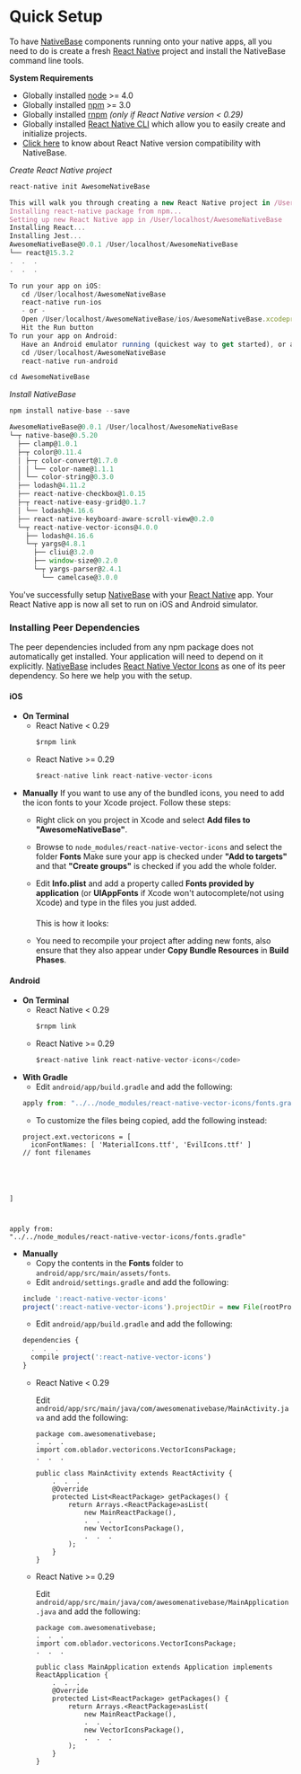 # Quick Setup

To have [NativeBase](http://nativebase.io/) components running onto your native apps, all you need to do is create a fresh [React Native](https://facebook.github.io/react-native/) project and install the NativeBase command line tools.

**System Requirements**
* Globally installed [node](https://nodejs.org/en/) >= 4.0
* Globally installed [npm](https://www.npmjs.com/) >= 3.0
* Globally installed [rnpm](https://github.com/rnpm/rnpm) *(only if React Native version < 0.29)*
* Globally installed [React Native CLI](https://facebook.github.io/react-native/docs/getting-started.html) which allow you to easily create and initialize projects.   
* [Click here](/docs/Compatibility.md) to know about React Native version compatibility with NativeBase.

*Create React Native project*
```js
react-native init AwesomeNativeBase

This will walk you through creating a new React Native project in /User/localhost/AwesomeNativeBase
Installing react-native package from npm...
Setting up new React Native app in /User/localhost/AwesomeNativeBase
Installing React...
Installing Jest...
AwesomeNativeBase@0.0.1 /User/localhost/AwesomeNativeBase
└── react@15.3.2
.  .  .
.  .  .

To run your app on iOS:
   cd /User/localhost/AwesomeNativeBase
   react-native run-ios
   - or -
   Open /User/localhost/AwesomeNativeBase/ios/AwesomeNativeBase.xcodeproj in Xcode
   Hit the Run button
To run your app on Android:
   Have an Android emulator running (quickest way to get started), or a device connected
   cd /User/localhost/AwesomeNativeBase
   react-native run-android

cd AwesomeNativeBase
```


*Install NativeBase*

```js
npm install native-base --save

AwesomeNativeBase@0.0.1 /User/localhost/AwesomeNativeBase
└─┬ native-base@0.5.20
  ├── clamp@1.0.1
  ├─┬ color@0.11.4
  │ ├─┬ color-convert@1.7.0
  │ │ └── color-name@1.1.1
  │ └── color-string@0.3.0
  ├── lodash@4.11.2
  ├── react-native-checkbox@1.0.15
  ├─┬ react-native-easy-grid@0.1.7
  │ └── lodash@4.16.6
  ├── react-native-keyboard-aware-scroll-view@0.2.0
  └─┬ react-native-vector-icons@4.0.0
    ├── lodash@4.16.6
    └─┬ yargs@4.8.1
      ├── cliui@3.2.0
      ├── window-size@0.2.0
      └─┬ yargs-parser@2.4.1
        └── camelcase@3.0.0
```
You've successfully setup [NativeBase](http://nativebase.io/) with your [React Native](https://facebook.github.io/react-native/) app. Your React Native app is now all set to run on iOS and Android simulator.



### Installing Peer Dependencies
The peer dependencies included from any npm package does not automatically get installed. Your application will need to depend on it explicitly. [NativeBase](http://nativebase.io/) includes [React Native Vector Icons](https://github.com/oblador/react-native-vector-icons) as one of its peer dependency. So here we help you with the setup.

#### iOS
* **On Terminal**
  * React Native < 0.29
    ```js
    $rnpm link
    ```
  * React Native >= 0.29
    ```js
    $react-native link react-native-vector-icons
    ```
* **Manually**
  If you want to use any of the bundled icons, you need to add the icon fonts to your Xcode project. Follow these steps:
  * Right click on you project in Xcode and select **Add files to "AwesomeNativeBase"**.
  * Browse to <code>node_modules/react-native-vector-icons</code> and select the folder **Fonts**
    Make sure your app is checked under **"Add to targets"** and that **"Create groups"** is checked if you add the whole folder.
  * Edit **Info.plist** and add a property called **Fonts provided by application** (or **UIAppFonts** if Xcode won't       autocomplete/not using Xcode) and type in the files you just added.

    This is how it looks:
    <img class="img-fix" src="{{('/docs/assets/installation.png')}}" alt="" style="padding-top: 10px; padding-bottom:10px">
  * You need to recompile your project after adding new fonts, also ensure that they also appear under **Copy Bundle Resources** in **Build Phases**.






#### Android
* **On Terminal**
  * React Native < 0.29
    ```js
    $rnpm link
    ```
  * React Native >= 0.29
    ```js
    $react-native link react-native-vector-icons</code>
    ```
* **With Gradle**
  * Edit <code>android/app/build.gradle</code> and add the following:
  ```js
  apply from: "../../node_modules/react-native-vector-icons/fonts.gradle"
  ```
  * To customize the files being copied, add the following instead:
  <pre><code class="language-groovy">project.ext.vectoricons = [
    iconFontNames: [ 'MaterialIcons.ttf', 'EvilIcons.ttf' ]             // font filenames
]

apply from: "../../node_modules/react-native-vector-icons/fonts.gradle"</code></pre>
* **Manually**
  * Copy the contents in the **Fonts** folder to <code>android/app/src/main/assets/fonts</code>.
  * Edit <code>android/settings.gradle</code> and add the following:
  ```js
  include ':react-native-vector-icons'
  project(':react-native-vector-icons').projectDir = new File(rootProject.projectDir, '../node_modules/react-native-vector-icons/android')
  ```
  * Edit <code>android/app/build.gradle</code> and add the following:
  ```js
  dependencies {
    .  .  .
    compile project(':react-native-vector-icons')
  }
  ```
  * React Native < 0.29

    Edit <code>android/app/src/main/java/com/awesomenativebase/MainActivity.java</code> and add the following:
    <pre><code class="language-java">package com.awesomenativebase;
    .  .  .
    import com.oblador.vectoricons.VectorIconsPackage;
    .  .  .

    public class MainActivity extends ReactActivity {
        .  .  .
        &#64;Override
        protected List&lt;ReactPackage> getPackages() {
            return Arrays.&lt;ReactPackage>asList(
                new MainReactPackage(),
                .  .  .
                new VectorIconsPackage(),
                .  .  .
            );
        }
    }
    </code></pre>
  * React Native >= 0.29

    Edit <code>android/app/src/main/java/com/awesomenativebase/MainApplication.java</code> and add the following:
    <pre><code class="language-java">package com.awesomenativebase;
    .  .  .
    import com.oblador.vectoricons.VectorIconsPackage;
    .  .  .

    public class MainApplication extends Application implements ReactApplication {
        .  .  .
        &#64;Override
        protected List&lt;ReactPackage> getPackages() {
            return Arrays.&lt;ReactPackage>asList(
                new MainReactPackage(),
                .  .  .
                new VectorIconsPackage(),
                .  .  .
            );
        }
    }
    </code></pre>
